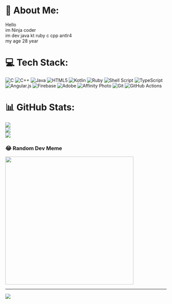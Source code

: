 # 💫 About Me:
Hello <br>im Ninja coder <br>im dev java kt ruby c cpp antlr4<br>my age 28 year


# 💻 Tech Stack:
![C](https://img.shields.io/badge/c-%2300599C.svg?style=for-the-badge&logo=c&logoColor=white) ![C++](https://img.shields.io/badge/c++-%2300599C.svg?style=for-the-badge&logo=c%2B%2B&logoColor=white) ![Java](https://img.shields.io/badge/java-%23ED8B00.svg?style=for-the-badge&logo=openjdk&logoColor=white) ![HTML5](https://img.shields.io/badge/html5-%23E34F26.svg?style=for-the-badge&logo=html5&logoColor=white) ![Kotlin](https://img.shields.io/badge/kotlin-%237F52FF.svg?style=for-the-badge&logo=kotlin&logoColor=white) ![Ruby](https://img.shields.io/badge/ruby-%23CC342D.svg?style=for-the-badge&logo=ruby&logoColor=white) ![Shell Script](https://img.shields.io/badge/shell_script-%23121011.svg?style=for-the-badge&logo=gnu-bash&logoColor=white) ![TypeScript](https://img.shields.io/badge/typescript-%23007ACC.svg?style=for-the-badge&logo=typescript&logoColor=white) ![Angular.js](https://img.shields.io/badge/angular.js-%23E23237.svg?style=for-the-badge&logo=angularjs&logoColor=white) ![Firebase](https://img.shields.io/badge/firebase-a08021?style=for-the-badge&logo=firebase&logoColor=ffcd34) ![Adobe](https://img.shields.io/badge/adobe-%23FF0000.svg?style=for-the-badge&logo=adobe&logoColor=white) ![Affinity Photo](https://img.shields.io/badge/affinityphoto-%237E4DD2.svg?style=for-the-badge&logo=affinity-photo&logoColor=white) ![Git](https://img.shields.io/badge/git-%23F05033.svg?style=for-the-badge&logo=git&logoColor=white) ![GitHub Actions](https://img.shields.io/badge/github%20actions-%232671E5.svg?style=for-the-badge&logo=githubactions&logoColor=white)
# 📊 GitHub Stats:
![](https://github-readme-stats.vercel.app/api?username=HanzoDev1375&theme=onedark&hide_border=true&include_all_commits=false&count_private=false)<br/>
![](https://github-readme-streak-stats.herokuapp.com/?user=HanzoDev1375&theme=onedark&hide_border=true)<br/>
![](https://github-readme-stats.vercel.app/api/top-langs/?username=HanzoDev1375&theme=onedark&hide_border=true&include_all_commits=false&count_private=false&layout=compact)


### 😂 Random Dev Meme
<img src='https://memer-new.vercel.app/' style="height: 400px;"/>


---
[![](https://visitcount.itsvg.in/api?id=HanzoDev1375&icon=6&color=2)](https://visitcount.itsvg.in)

<!-- Proudly created with GPRM ( https://gprm.itsvg.in ) -->

